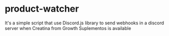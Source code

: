 # product-watcher

It's a simple script that use Discord.js library to send webhooks in a discord server when Creatina from Growth Suplementos is available

